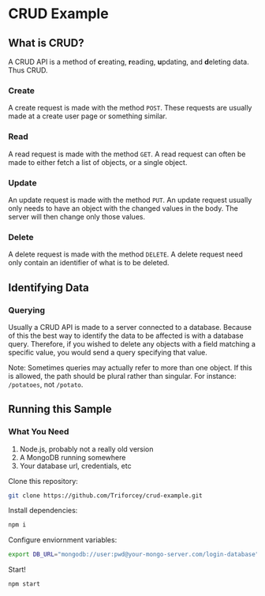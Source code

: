 # CRUD Example

## What is CRUD?

A CRUD API is a method of **c**reating, **r**eading, **u**pdating, and **d**eleting data. Thus CRUD.

### Create

A create request is made with the method `POST`. These requests are usually made at a create user page or something similar.

### Read

A read request is made with the method `GET`. A read request can often be made to either fetch a list of objects, or a single object.

### Update

An update request is made with the method `PUT`. An update request usually only needs to have an object with the changed values in the body. The server will then change only those values.

### Delete

A delete request is made with the method `DELETE`. A delete request need only contain an identifier of what is to be deleted.

## Identifying Data

### Querying

Usually a CRUD API is made to a server connected to a database. Because of this the best way to identify the data to be affected is with a database query. Therefore, if you wished to delete any objects with a field matching a specific value, you would send a query specifying that value.

Note: Sometimes queries may actually refer to more than one object. If this is allowed, the path should be plural rather than singular. For instance: `/potatoes`, not `/potato`.

## Running this Sample

### What You Need

1. Node.js, probably not a really old version
2. A MongoDB running somewhere
3. Your database url, credentials, etc

Clone this repository:

```bash
git clone https://github.com/Triforcey/crud-example.git
```

Install dependencies:

```bash
npm i
```

Configure enviornment variables:
```bash
export DB_URL="mongodb://user:pwd@your-mongo-server.com/login-database" DB_NAME="your-database"
```

Start!
```bash
npm start
```
